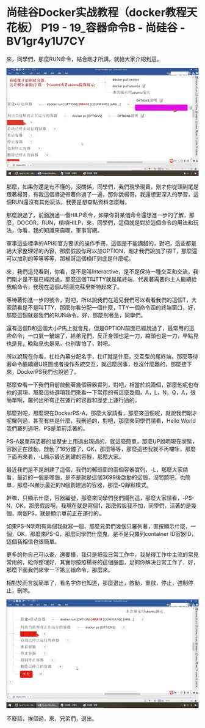 # 尚硅谷Docker实战教程（docker教程天花板） P19 - 19_容器命令B - 尚硅谷 - BV1gr4y1U7CY

來，同學們，那麼RUN命令，結合剛才所講，就給大家介紹到這。

![](img/5066f20757e70bfbd355c484c491f04a_1.png)

那麼，如果你還是有不懂的，沒關係，同學們，我們現學現賣，剛才你從頭到尾是跟著楊哥，有我這個導遊帶著你過了一遍，那你說楊哥，我還想更深入的學習，這個RUN還沒有其他玩法，我要是想查點資料怎麼辦。

那麼說過了，前面說過一個HILP命令，如果你對某個命令還想進一步的了解，那麼，DOCOR，RUN，槓槓HILP，來，同學們，這個就是對於這個命令的用法和玩法，你看，我的知識來自哪，軍事官網。

軍事這些標準的API和官方要求的操作手冊，這個是不能講錯的，對吧，這些都是給大家整理好的內容，那麼假設你可以加OPTION，剛才我們說加了槓IT，那麼還可以加別的等等等等，那楊哥這個槓IT到底是什麼呢。

來，我們這兒看到，你看，是不是叫Interactive，是不是保持一種交互和交流，我們剛才是不是已經說過，那麼這個T叫TTY就是尾終端，代表著需要你主人繼續給我輸命令，我現在這個U班圖克蘇里斯特起來了。

等待著你進一步的號令，對吧，所以說我們在這兒我們可以看看我們的這個T，大家請看是不是叫TTY，那麼你看分配一個什麼，TTY一個命令函的終端窗口，好，那麼這個就是我們的RUN命令，好，那麼別著急，同學們。

還有這個D和這個大小P馬上就會見，但是OPTION前面已經說過了，最常用的這些命令，一口氣一鍋端了，給弟兄們，反正身頭也是一刀，縮頭也是一刀，早點見也是見，晚點見也是見，也別害怕了，對吧。

所以說現在你看，杠杠內幕分配名字，杠IT就是什麼，交互型的尾終端，那麼等待著命令繼續跟U班圖或者操作系統交互，就這麼回事，也沒什麼難的，那麼接下來，DockerPS我們也說過了。

那麼查看一下我們目前啟動著幾個容器實列，對吧，相當於說兩個，那麼他呢也有他的選項，那麼這些選項我們來看一下常用的有這麼幾個，A，L，N，Q，A，很簡單啊，羅列出所有正在運行的容器和歷史上運行過的。

那麼對吧，那麼現在DockerPS-A，那麼大家請看，那麼來這個呢，就說我們剛才呢羅列過，甚至有些是什麼，我刪過的，對吧，那麼來同學們請看，Hello World我們羅列過吧，PS是單前活著的。

PS-A是單前活著的加歷史上用過出現過的，就這麼簡單，那麼UP說明現在狀態，容器正在啟動，啟動了16分鐘了，OK，那麼等等，那麼這些我就不再囉嗦，那麼下面再來看，-L顯示最近創建的容器，那麼大家。

最近我們是不是創建了這個，我們的郵班圖的兩個容器實列，-L，那麼大家請看，最近的一個是哪個，是不是就是這個3699後啟動的這個，沒問題吧，也簡單，那麼-N顯示最近的N個創建過的容器，那麼-Q靜默模式。

幹嘛，只顯示什麼，容器編號，那麼來同學們我們擱到這，那麼大家請看，-PS-N，OK，那麼假設啊，我現在就是寫個1，那麼假設我不加，同學們，活著的是幾個，兩個PS，就是顯示單前正在運行的。

如果PS-N明明有兩個我就寫一個，那麼兄弟們幾個只羅列著，直按顯示什麼，一個，OK，那麼來PS-Q，那麼同學們什麼鬼，是不是只羅列container ID容器ID，這個我相信也很簡單。

更多的你自己可以查，還要譜，我只是把我日常工作中，我覺得工作中主流的常見常用的，給你整理好，其實你按照楊哥的這個腦圖，足夠你解決日常工作了，好，那麼下面我們來學一下第三組命令，那麼來。

相對於而言就簡單了，看名字你也知道，那麼退出，啟動，重啟，停止，強制停止，刪除。

![](img/5066f20757e70bfbd355c484c491f04a_3.png)

不廢話，挨個過，來，兄弟們，退出。